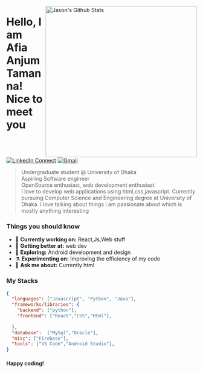 [<img align="right" width="400" src="https://github-readme-stats.vercel.app/api?username=afiatamanna06&&show_icons=true&theme=tokyonight&count_private=true" alt="Jason's Github Stats"/>](https://github.com/afiatamanna06)

# Hello, I am Afia Anjum Tamanna! Nice to meet you

[![LinkedIn Connect](https://img.shields.io/badge/%20-Connect-black?color=222244&labelColor=000000&logo=linkedin&logoColor=f5f7fe)](https://www.linkedin.com/in/afia-anjum-36272a171/)
[![Gmail](https://img.shields.io/badge/%20-Send%20Mail-black?color=222244&labelColor=000000&logo=gmail&logoColor=f5f7fe)](mailto:afiatamanna06@gmail.com?subject=From%20GitHub&&body=Hi,%20there.%20Found%20you%20on%20GitHub!%20Let's%20talk%20about...)

> Undergraduate student @ University of Dhaka <br/>
> Aspiring Software engineer <br/>
> OpenSource enthusiast, web development enthusiast <br/>
I love to develop web applications using html,css,javascript. Currently pursuing Computer Science and Engineering degree at University of Dhaka. I love talking about things i am passionate about which is mostly anything interesting

### Things you should know

- 🔭 <b>Currently working on:</b> React,Js,Web stuff
- 🌱 <b>Getting better at:</b> web dev
- 🤔 <b>Exploring:</b>  Android development and design
- ⚗️ <b>Experimenting on:</b> Improving the efficiency of my code
- 💬 <b>Ask me about:</b> Currently html

### My Stacks

```json
{
  "languages": ["Javascript", "Python", "Java"],
  "frameworks/libraries": {
    "backend": ["python"],
    "frontend": ["React","CSS","Html"],
    
  },
  "database":  ["MySql","Oracle"],
  "misc": ["Firebase"],
  "tools": ["VS Code","Android Studio"],
}
```

#### Happy coding!
